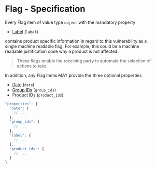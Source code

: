 # Flag - Specification

Every Flag item of value type `object` with the mandatory property

* [Label](vulnerabilities/vulnerability/flags/flag/label-spec.en.md) (`label`)

contains product specific information in regard to this vulnerability as a single machine readable flag. For example, this could be a machine readable justification code why a product is not affected.

> These flags enable the receiving party to automate the selection of actions to take.

In addition, any Flag items MAY provide the three optional properties

* [Date](vulnerabilities/vulnerability/flags/flag/date-spec.en.md) (`date`)
* [Group IDs](vulnerabilities/vulnerability/flags/flag/group_ids-spec.en.md) (`group_ids`)
* [Product IDs](vulnerabilities/vulnerability/flags/flag/product_ids-spec.en.md) (`product_ids`)

```javascript
"properties": {
  "date": {
    // ...
  },
  "group_ids": {
    // ...
  },
  "label": {
    // ...
  },
  "product_ids": {
    // ...
  }
}
```
